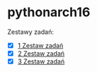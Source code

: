 # pythonarch16

Zestawy zadań:
- [x] [1 Zestaw zadań](./C_1)
- [x] [2 Zestaw zadań](./C_2)
- [x] [3 Zestaw zadań](./C_3)
